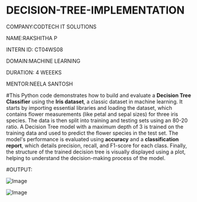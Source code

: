 # DECISION-TREE-IMPLEMENTATION

COMPANY:CODTECH IT SOLUTIONS

NAME:RAKSHITHA P

INTERN ID: CT04WS08

DOMAIN:MACHINE LEARNING

DURATION: 4 WEEEKS

MENTOR:NEELA SANTOSH

#This Python code demonstrates how to build and evaluate a **Decision Tree Classifier** using the **Iris dataset**, a classic dataset in machine learning. It starts by importing essential libraries and loading the dataset, which contains flower measurements (like petal and sepal sizes) for three iris species. The data is then split into training and testing sets using an 80-20 ratio. A Decision Tree model with a maximum depth of 3 is trained on the training data and used to predict the flower species in the test set. The model's performance is evaluated using **accuracy** and a **classification report**, which details precision, recall, and F1-score for each class. Finally, the structure of the trained decision tree is visually displayed using a plot, helping to understand the decision-making process of the model.

#OUTPUT:

![Image](https://github.com/user-attachments/assets/d6fe927d-7704-437e-b32a-51b1670e0b91)


![Image](https://github.com/user-attachments/assets/328d5c84-60af-4677-9b9c-50329ce07215)
